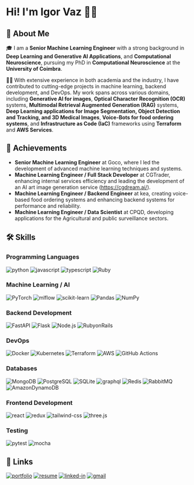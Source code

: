 # Hi! I'm Igor Vaz 👨‍💻

## 🚀 About Me

🎓 I am a **Senior Machine Learning Engineer** with a strong background in **Deep Learning and Generative AI Applications**, and **Computational Neuroscience**, pursuing my PhD in **Computational Neuroscience** at the **University of Coimbra**.

👨‍💻 With extensive experience in both academia and the industry, I have contributed to cutting-edge projects in machine learning, backend development, and DevOps. My work spans across various domains, including **Generative AI for images**,  **Optical Character Recognition (OCR)** systems, **Multimodal Retrieval Augmented Generation (RAG)** systems, **Deep Learning applications for Image Segmentation, Object Detection and Tracking, and 3D Medical Images**, **Voice-Bots for food ordering systems**, and **Infrastructure as Code (IaC)** frameworks using **Terraform** and **AWS Services**.

## 🏅 Achievements

- **Senior Machine Learning Engineer** at Goco, where I led the development of advanced machine learning techniques and systems.
- **Machine Learning Engineer / Full Stack Developer** at CGTrader, enhancing internal services efficiency and leading the development of an AI art image generation service (https://cgdream.ai/).
- **Machine Learning Engineer / Backend Engineer** at kea, creating voice-based food ordering systems and enhancing backend systems for performance and reliability.
- **Machine Learning Engineer / Data Scientist** at CPQD, developing applications for the Agricultural and public surveillance sectors.

## 🛠️ Skills

### Programming Languages

![python](https://img.shields.io/badge/Python-3776AB?style=for-the-badge&logo=python&logoColor=white)
![javascript](https://img.shields.io/badge/JavaScript-323330?style=for-the-badge&logo=javascript&logoColor=F7DF1E)
![typescript](https://img.shields.io/badge/TypeScript-3178C6?style=for-the-badge&logo=typescript&logoColor=white)
![Ruby](https://img.shields.io/badge/Ruby-CC342D?style=for-the-badge&logo=ruby&logoColor=white)

### Machine Learning / AI

![PyTorch](https://img.shields.io/badge/PyTorch-%23EE4C2C.svg?style=for-the-badge&logo=PyTorch&logoColor=white)
![mlflow](https://img.shields.io/badge/mlflow-%23d9ead3.svg?style=for-the-badge&logo=numpy&logoColor=blue)
![scikit-learn](https://img.shields.io/badge/scikit--learn-%23F7931E.svg?style=for-the-badge&logo=scikit-learn&logoColor=white)
![Pandas](https://img.shields.io/badge/pandas-%23150458.svg?style=for-the-badge&logo=pandas&logoColor=white)
![NumPy](https://img.shields.io/badge/numpy-%23013243.svg?style=for-the-badge&logo=numpy&logoColor=white)

### Backend Development

![FastAPI](https://img.shields.io/badge/FastAPI-005571?style=for-the-badge&logo=fastapi)
![Flask](https://img.shields.io/badge/Flask-000000?style=for-the-badge&logo=flask&logoColor=white)
![Node.js](https://img.shields.io/badge/Node.js-43853D?style=for-the-badge&logo=node.js&logoColor=white)
![RubyonRails](https://img.shields.io/badge/Ruby_on_Rails-CC0000?style=for-the-badge&logo=ruby-on-rails&logoColor=white)

### DevOps

![Docker](https://img.shields.io/badge/docker-%230db7ed.svg?style=for-the-badge&logo=docker&logoColor=white)
![Kubernetes](https://img.shields.io/badge/kubernetes-%23326ce5.svg?style=for-the-badge&logo=kubernetes&logoColor=white)
![Terraform](https://img.shields.io/badge/terraform-%235835CC.svg?style=for-the-badge&logo=terraform&logoColor=white)
![AWS](https://img.shields.io/badge/AWS-%23FF9900.svg?style=for-the-badge&logo=amazon-aws&logoColor=white)
![GitHub Actions](https://img.shields.io/badge/github%20actions-%232671E5.svg?style=for-the-badge&logo=githubactions&logoColor=white)

### Databases

![MongoDB](https://img.shields.io/badge/MongoDB-4EA94B?style=for-the-badge&logo=mongodb&logoColor=white)
![PostgreSQL](https://img.shields.io/badge/PostgreSQL-316192?style=for-the-badge&logo=postgresql&logoColor=white)
![SQLite](https://img.shields.io/badge/SQLite-07405E?style=for-the-badge&logo=sqlite&logoColor=white)
![graphql](https://img.shields.io/badge/GraphQL-E434AA?style=for-the-badge&logo=graphql&logoColor=white)
![Redis](https://img.shields.io/badge/redis-%23DD0031.svg?&style=for-the-badge&logo=redis&logoColor=white)
![RabbitMQ](https://img.shields.io/badge/rabbitmq-%23FF6600.svg?&style=for-the-badge&logo=rabbitmq&logoColor=white)
![AmazonDynamoDB](https://img.shields.io/badge/Amazon%20DynamoDB-4053D6?style=for-the-badge&logo=Amazon%20DynamoDB&logoColor=white)

### Frontend Development

![react](https://img.shields.io/badge/React-20232A?style=for-the-badge&logo=react&logoColor=61DAFB)
![redux](https://img.shields.io/badge/Redux-593D88?style=for-the-badge&logo=redux&logoColor=white)
![tailwind-css](https://img.shields.io/badge/tailwind_css-06B6D4?style=for-the-badge&logo=tailwind-css&logoColor=white)
![three.js](https://img.shields.io/badge/Three.js-000000?style=for-the-badge&logo=three.js&logoColor=white)

### Testing

![pytest](https://img.shields.io/badge/Pytest-3776AB?style=for-the-badge&logo=python&logoColor=white)
![mocha](https://img.shields.io/badge/Mocha-8D6748?style=for-the-badge&logo=mocha&logoColor=white)



## 🔗 Links

[![portfolio](https://img.shields.io/badge/Portfolio-5340ff?style=for-the-badge&logo=Google-chrome&logoColor=white)](https://igorvaz.com/)
[![resume](https://img.shields.io/badge/Resume-4285F4?style=for-the-badge&logo=read-the-docs&logoColor=white)]([https://your-resume-link.com/](https://drive.google.com/file/d/1IGRjqlXtuqRO9aIq-JNjUpQVXMxLAINN/view?usp=sharing))
[![linked-in](https://img.shields.io/badge/Linked_In-0077B5?style=for-the-badge&logo=LinkedIn&logoColor=white)]([https://www.linkedin.com/in/your-linkedin-profile/](https://www.linkedin.com/in/igorsvaz/))
[![gmail](https://img.shields.io/badge/Gmail-D14836?style=for-the-badge&logo=Gmail&logoColor=white)](mailto:igorsouvaz@gmail.com)
